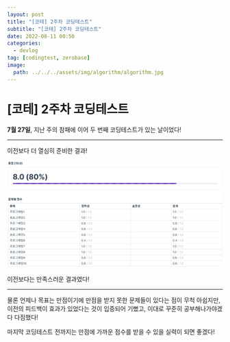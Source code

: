 ```yaml
---
layout: post
title: "[코테] 2주차 코딩테스트"
subtitle: "[코테] 2주차 코딩테스트"
date: 2022-08-11 00:50
categories:
  - devlog
tag: [codingtest, zerobase]
image:
  path: ../../../assets/img/algorithm/algorithm.jpg
---
```


# [코테] 2주차 코딩테스트

**7월 27일**, 지난 주의 참패에 이어 두 번째 코딩테스트가 있는 날이었다!

---

이전보다 더 열심히 준비한 결과!

![second-coding-test.png](../../assets/img/develop/2022-08-11-dev-second-coding-test//second-coding-test.png)

이전보다는 만족스러운 결과였다!

---

물론 언제나 목표는 만점이기에 만점을 받지 못한 문제들이 있다는 점이 무척 아쉽지만, 이전의 피드백이 효과가 있었다는 것이 입증되어 기뻤고, 이대로 꾸준히 공부해나가야겠다 다짐했다!

마지막 코딩테스트 전까지는 만점에 가까운 점수를 받을 수 있을 실력이 되면 좋겠다!